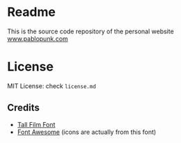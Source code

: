 # Readme
This is the source code repository of the personal website www.pablopunk.com

# License
MIT License: check `license.md`

## Credits
- [Tall Film Font](http://www.1001freefonts.com/tall_films.font)
- [Font Awesome](https://github.com/FortAwesome/Font-Awesome) (icons are actually from this font)
